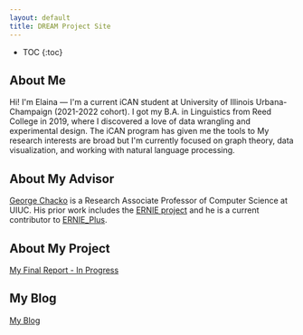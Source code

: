 ```yaml
---
layout: default
title: DREAM Project Site
---
```


* TOC
{:toc}

## About Me

Hi! I'm Elaina — I'm a current iCAN student at University of Illinois Urbana-Champaign (2021-2022 cohort). I got my B.A. in Linguistics from Reed College in 2019, where I discovered a love of data wrangling and experimental design. The iCAN program has given me the tools to  My research interests are broad but I'm currently focused on graph theory, data visualization, and working with natural language processing.

## About My Advisor

<a href="https://cs.illinois.edu/about/people/faculty/chackoge">George Chacko</a> is a Research Associate Professor of Computer Science at UIUC. His prior work includes the <a href="https://netesolutions.github.io/ernie_homepage/">ERNIE project</a> and he is a current contributor to <a href="https://github.com/chackoge/ERNIE_Plus">ERNIE_Plus</a>.

## About My Project


[My Final Report - In Progress](files/finalreport.pdf)

## My Blog

[My Blog](blog.html)

